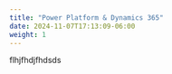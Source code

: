 ```yaml
---
title: "Power Platform & Dynamics 365"
date: 2024-11-07T17:13:09-06:00
weight: 1
---
```

flhjfhdjfhdsds